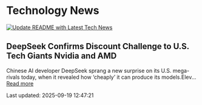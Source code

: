 # Technology News

[![Update README with Latest Tech News](https://github.com/tcdtist/daily-tech-digest/actions/workflows/main.yml/badge.svg)](https://github.com/tcdtist/daily-tech-digest/actions/workflows/main.yml)

## DeepSeek Confirms Discount Challenge to U.S. Tech Giants Nvidia and AMD
Chinese AI developer DeepSeek sprang a new surprise on its U.S. mega-rivals today, when it revealed how ‘cheaply’ it can produce its models.Elev...
[Read more](https://markets.businessinsider.com/news/stocks/deepseek-confirms-discount-challenge-to-u-s-tech-giants-nvidia-and-amd-1035167869)



Last updated: 2025-09-19 12:47:21